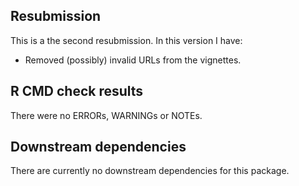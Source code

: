 ## Resubmission
This is a the second resubmission. In this version I have:

* Removed (possibly) invalid URLs from the vignettes.

## R CMD check results
There were no ERRORs, WARNINGs or NOTEs.

## Downstream dependencies
There are currently no downstream dependencies for this package.
